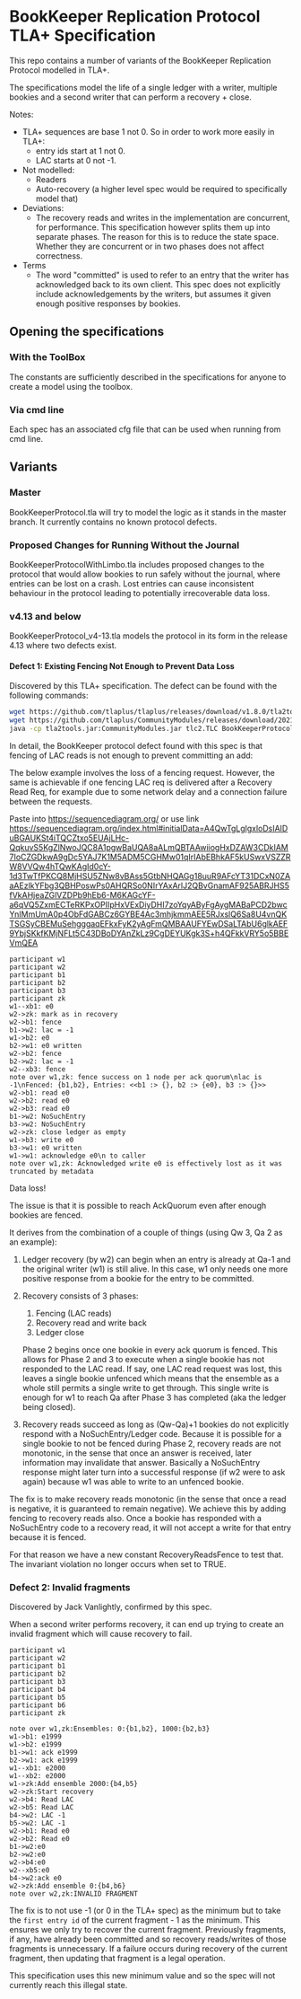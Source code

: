 # BookKeeper Replication Protocol TLA+ Specification

This repo contains a number of variants of the BookKeeper Replication Protocol modelled in TLA+.

The specifications model the life of a single ledger with a writer, multiple bookies
and a second writer that can perform a recovery + close.

Notes:

- TLA+ sequences are base 1 not 0. So in order to work more easily in TLA+:
    - entry ids start at 1 not 0.
    - LAC starts at 0 not -1.
- Not modelled:
    - Readers
    - Auto-recovery (a higher level spec would be required to specifically model that)
- Deviations:
    - The recovery reads and writes in the implementation are concurrent, for performance. This specification however splits them up into separate phases. The reason for this is to reduce the state space. Whether they are concurrent or in two phases does not affect correctness.
- Terms
    - The word "committed" is used to refer to an entry that the writer has acknowledged back to its own client.
      This spec does not explicitly include acknowledgements by the writers, but assumes it given enough positive responses by bookies.

## Opening the specifications 

### With the ToolBox

The constants are sufficiently described in the specifications for anyone to create a model using the toolbox.

### Via cmd line

Each spec has an associated cfg file that can be used when running from cmd line.

## Variants

### Master

BookKeeperProtocol.tla will try to model the logic as it stands in the master branch. It currently contains no known protocol defects.

### Proposed Changes for Running Without the Journal

BookKeeperProtocolWithLimbo.tla includes proposed changes to the protocol that would allow bookies to run safely without the journal, where entries can be lost on a crash. Lost entries can cause inconsistent behaviour in the protocol leading to potentially irrecoverable data loss.

### v4.13 and below

BookKeeperProtocol_v4-13.tla models the protocol in its form in the release 4.13 where two defects exist.

#### Defect 1: Existing Fencing Not Enough to Prevent Data Loss
Discovered by this TLA+ specification. The defect can be found with the following commands:

```bash
wget https://github.com/tlaplus/tlaplus/releases/download/v1.8.0/tla2tools.jar
wget https://github.com/tlaplus/CommunityModules/releases/download/202102040137/CommunityModules.jar
java -cp tla2tools.jar:CommunityModules.jar tlc2.TLC BookKeeperProtocol_v4.13 -tool -modelcheck -deadlock -config BookKeeperProtocol_v4.13.cfg -workers auto
```

In detail, the BookKeeper protocol defect found with this spec is that fencing of LAC reads is not enough to prevent committing an add:

The below example involves the loss of a fencing request. However, the same is achievable if one fencing LAC req is delivered after a Recovery Read Req, for example due to some network delay and a connection failure between the requests.

Paste into https://sequencediagram.org/ or use link https://sequencediagram.org/index.html#initialData=A4QwTgLglgxloDsIAIDuBGAUKSt4iTQCZtxo5EUAjLHc-QqkuvS5KgZlNwoJQC8A1pgwBaUQA8aALmQBTAAwiiogHxDZAW3CDkIAM7IoCZGDkwA9gDc5YAJ7K1M5ADM5CGHMw01qIrIAbEBhkAF5kUSwxVSZZRW8VVQw4hTQwKAgId0cY-1d3TwTfPKCQ8MjHSU5ZNw8vBAss5GtbNHQAGg18uuR9AFcYT31DCxN0ZAaAEzlkYFbg3QBHPoswPs0AHQRSo0NIrYAxArlJ2QBvGnamAF925ABRJHS5fVkAHjeaZGlVZDPb9hEb6-M6KAGcYF-a6qVQ5ZxmECTeRKPxOPIIpHxVExDiyDHI7zoYqyAByFgAygMABaPCD2bwcYnIMmUmA0p4ObFdGABCz6GYBE4Ac3mhjkmmAEE5RJxslQ6Sa8U4vnQKTSGSyCBEMuSehgggaqEFkxFyK2yAgFmQMBAAUFYEwDSaLTAbU6glkAEF9YbjSKkfKMjNFLt5C43DBoDYAnZkLz9CgDEYUKgk3S+h4QFkkVRY5o5BBEVmQEA

```
participant w1
participant w2
participant b1
participant b2
participant b3
participant zk
w1--xb1: e0
w2->zk: mark as in recovery
w2->b1: fence
b1->w2: lac = -1
w1->b2: e0
b2->w1: e0 written
w2->b2: fence
b2->w2: lac = -1
w2--xb3: fence
note over w1,zk: fence success on 1 node per ack quorum\nlac is -1\nFenced: {b1,b2}, Entries: <<b1 :> {}, b2 :> {e0}, b3 :> {}>>
w2->b1: read e0
w2->b2: read e0
w2->b3: read e0
b1->w2: NoSuchEntry
b3->w2: NoSuchEntry
w2->zk: close ledger as empty
w1->b3: write e0
b3->w1: e0 written
w1->w1: acknowledge e0\n to caller
note over w1,zk: Acknowledged write e0 is effectively lost as it was truncated by metadata
```

Data loss!

The issue is that it is possible to reach AckQuorum even after enough bookies are fenced.

It derives from the combination of a couple of things (using Qw 3, Qa 2 as an example):

1. Ledger recovery (by w2) can begin when an entry is already at Qa-1 and the original writer (w1) is still alive. In this case, w1 only needs one more positive response from a bookie for the entry to be committed.

2. Recovery consists of 3 phases:
    1. Fencing (LAC reads)
    2. Recovery read and write back
    3. Ledger close

   Phase 2 begins once one bookie in every ack quorum is fenced. This allows for Phase 2 and 3 to execute when a single bookie has not responded to the LAC read. If say, one LAC read request was lost, this leaves a single bookie unfenced which means that the ensemble as a whole still permits a single write to get through. This single write is enough for w1 to reach Qa after Phase 3 has completed (aka the ledger being closed).

3. Recovery reads succeed as long as (Qw-Qa)+1 bookies do not explicitly respond with a NoSuchEntry/Ledger code. Because it is possible for a single bookie to not be fenced during Phase 2, recovery reads are not monotonic, in the sense that once an answer is received, later information may invalidate that answer. Basically a NoSuchEntry response might later turn into a successful response (if w2 were to ask again) because w1 was able to write to an unfenced bookie.

The fix is to make recovery reads monotonic (in the sense that once a read is negative, it is guaranteed to remain negative). We achieve this by adding fencing to recovery reads also. Once a bookie has responded with a NoSuchEntry code to a recovery read, it will not accept a write for that entry because it is fenced.

For that reason we have a new constant RecoveryReadsFence to test that. The invariant violation no longer occurs when set to TRUE.

### Defect 2: Invalid fragments
Discovered by Jack Vanlightly, confirmed by this spec.

When a second writer performs recovery, it can end up trying to create an invalid fragment which will cause recovery to fail.

```
participant w1
participant w2
participant b1
participant b2
participant b3
participant b4
participant b5
participant b6
participant zk

note over w1,zk:Ensembles: 0:{b1,b2}, 1000:{b2,b3}
w1->b1: e1999
w1->b2: e1999
b1->w1: ack e1999
b2->w1: ack e1999
w1--xb1: e2000
w1--xb2: e2000
w1->zk:Add ensemble 2000:{b4,b5}
w2->zk:Start recovery
w2->b4: Read LAC
w2->b5: Read LAC
b4->w2: LAC -1
b5->w2: LAC -1
w2->b1: Read e0
w2->b2: Read e0
b1->w2:e0
b2->w2:e0
w2->b4:e0
w2--xb5:e0
b4->w2:ack e0
w2->zk:Add ensemble 0:{b4,b6}
note over w2,zk:INVALID FRAGMENT
```

The fix is to not use -1 (or 0 in the TLA+ spec) as the minimum but to take the `first entry id` of the current fragment - 1 as the minimum. This ensures we only try to recover the current fragment. Previously fragments, if any, have already been committed and so recovery reads/writes of those fragments is unnecessary. If a failure occurs during recovery of the current fragment, then updating that fragment is a legal operation.

This specification uses this new minimum value and so the spec will not currently reach this illegal state.
